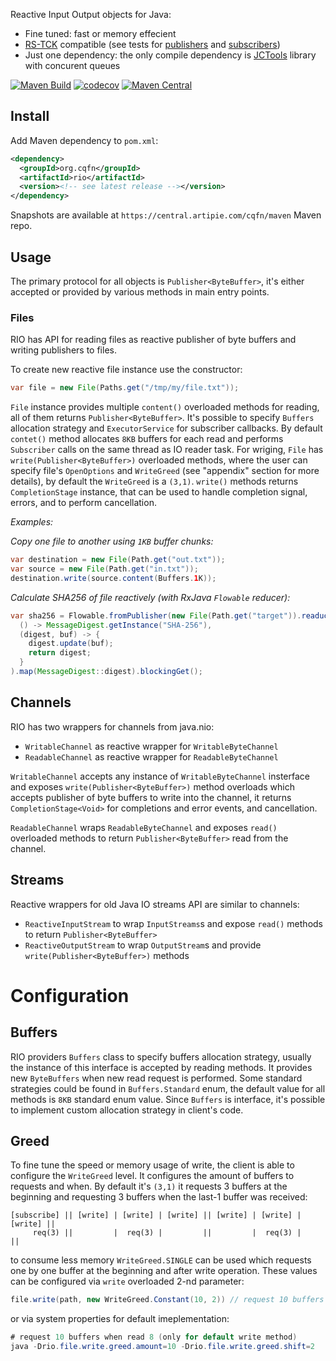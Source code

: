 Reactive Input Output objects for Java:
 - Fine tuned: fast or memory effecient
 - [RS-TCK](https://github.com/reactive-streams/reactive-streams-jvm/tree/master/tck) compatible (see tests for [publishers](https://github.com/g4s8/rio/blob/master/src/test/java/wtf/g4s8/rio/file/ReadFlowTest.java) and [subscribers](https://github.com/g4s8/rio/blob/master/src/test/java/wtf/g4s8/rio/file/WriteSubscriberTest.java))
 - Just one dependency: the only compile dependency is [JCTools](https://github.com/JCTools/JCTools) library with concurent queues

[![Maven Build](https://github.com/cqfn/rio/workflows/Maven%20Build/badge.svg)](https://github.com/cqfn/rio/actions?query=workflow%3A%22Maven+Build%22)
[![codecov](https://codecov.io/gh/cqfn/rio/branch/master/graph/badge.svg)](https://codecov.io/gh/cqfn/rio)
[![Maven Central](https://img.shields.io/maven-central/v/org.cqfn/rio.svg)](https://maven-badges.herokuapp.com/maven-central/org.cqfn/rio)

## Install

Add Maven dependency to `pom.xml`:
```xml
<dependency>
  <groupId>org.cqfn</groupId>
  <artifactId>rio</artifactId>
  <version><!-- see latest release --></version>
</dependency>
```
Snapshots are available at `https://central.artipie.com/cqfn/maven` Maven repo.

## Usage

The primary protocol for all objects is `Publisher<ByteBuffer>`, it's either accepted or provided
by various methods in main entry points.

### Files

RIO has API for reading files as reactive publisher of byte buffers and writing publishers to files.

To create new reactive file instance use the constructor:
```java
var file = new File(Paths.get("/tmp/my/file.txt"));
```

`File` instance provides multiple `content()` overloaded methods for reading, all of them returns `Publisher<ByteBuffer>`.
It's possible to specify `Buffers` allocation strategy and `ExecutorService` for subscriber callbacks. By default `contet()` method
allocates `8KB` buffers for each read and performs `Subscriber` calls on the same thread as IO reader task.
For wriging, `File` has `write(Publisher<ByteBuffer>)` overloaded methods, where the user can specify file's `OpenOptions` and `WriteGreed` (see "appendix"
section for more details), by default the `WriteGreed` is a `(3,1)`. `write()` methods returns `CompletionStage` instance, that can be
used to handle completion signal, errors, and to perform cancellation.

*Examples:*

*Copy one file to another using `1KB` buffer chunks:*
```java
var destination = new File(Path.get("out.txt"));
var source = new File(Path.get("in.txt"));
destination.write(source.content(Buffers.1K));
```

*Calculate SHA256 of file reactively (with RxJava `Flowable` reducer):*
```java
var sha256 = Flowable.fromPublisher(new File(Path.get("target")).readuceWith(
  () -> MessageDigest.getInstance("SHA-256"),
  (digest, buf) -> {
    digest.update(buf);
    return digest;
  }
).map(MessageDigest::digest).blockingGet();
```

## Channels

RIO has two wrappers for channels from java.nio:
 - `WritableChannel` as reactive wrapper for `WritableByteChannel`
 - `ReadableChannel` as reactive wrapper for `ReadableByteChannel`

`WritableChannel` accepts any instance of `WritableByteChannel` insterface and exposes
`write(Publisher<ByteBuffer>)` method overloads which accepts publisher of byte buffers to write into the
channel, it returns `CompletionStage<Void>` for completions and error events, and cancellation.

`ReadableChannel` wraps `ReadableByteChannel` and exposes `read()` overloaded methods to
return `Publisher<ByteBuffer>` read from the channel.

## Streams

Reactive wrappers for old Java IO streams API are similar to channels:
 - `ReactiveInputStream` to wrap `InputStreams`s and expose `read()` methods to return `Publisher<ByteBuffer>`
 - `ReactiveOutputStream` to wrap `OutputStream`s and provide `write(Publisher<ByteBuffer>)` methods

# Configuration

## Buffers

RIO providers `Buffers` class to specify buffers allocation strategy, usually the instance of
this interface is accepted by reading methods. It provides new `ByteBuffers` when new read request is performed.
Some standard strategies could be found in `Buffers.Standard` enum, the default value for all methods is `8KB`
standard enum value. Since `Buffers` is interface, it's possible to implement custom allocation strategy in client's code.

## Greed

To fine tune the speed or memory usage of write, the client is able to configure the `WriteGreed` level.
It configures the amount of buffers to requests and when. By default it's `(3,1)` it requests 3 buffers at the beginning and
requesting 3 buffers when the last-1 buffer was received:
```
[subscribe] || [write] | [write] | [write] || [write] | [write] | [write] ||
     req(3) ||         |  req(3) |         ||         |  req(3) |         ||
```
to consume less memory `WriteGreed.SINGLE` can be used which requests one by one buffer at the beginning and after
write operation. These values can be configured via `write` overloaded 2-nd parameter:
```java
file.write(path, new WriteGreed.Constant(10, 2)) // request 10 buffers when read 8
```
or via system properties for default imeplementation:
```java
# request 10 buffers when read 8 (only for default write method)
java -Drio.file.write.greed.amount=10 -Drio.file.write.greed.shift=2
```
